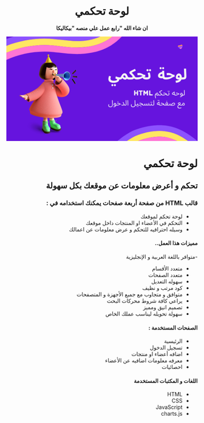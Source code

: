 <h1 align="center"> لوحة تحكمي </h1>

<p align="center">
  <strong>
 ان شاء الله "رابع عمل علي منصه "بيكاليكا 
  </strong>
</p>

<p align="center">
  <img src="assets/small.png">
</p>


<div dir="rtl">
  
# لوحة تحكمي

## تحكم و أعرض معلومات عن موقعك بكل سهولة

### قالب HTML من صفحة أربعة صفحات يمكنك استخدامه في : 
- لوحة تحكم لموقعك 
- التحكم في الأعضاء او المنتجات داخل موقعك
- وسيله احترافيه للتحكم و عرض معلومات عن اعمالك

#### مميزات هذا العمل..
-متوافر باللغة العربية و الإنجليزية
- متعدد الأقسام
- متعدد الصفحات
- سهوله التعديل
- كود مرتب و نظيف
- متوافق و متجاوب مع جميع الأجهزة و المتصفحات
- يراعي كافة شروط محركات البحث
- تصميم انيق ومميز
- سهولة تحويله ليناسب عملك الخاص

#### الصفحات المستخدمة : 
- الرئيسية
- تسجيل الدخول 
- اضافه أعضاء او منتجات
- معرفه معلومات اضافيه عن الأعضاء
- احصائيات



#### اللغات و المكتبات المستخدمة
- HTML
- CSS
- JavaScript
- charts.js
  
</div>
